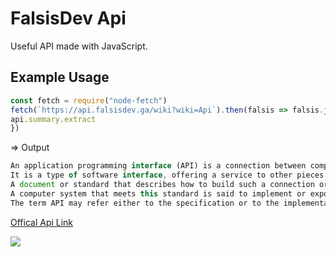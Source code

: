 # FalsisDev Api
Useful API made with JavaScript.

## Example Usage
```js
const fetch = require("node-fetch")
fetch(`https://api.falsisdev.ga/wiki?wiki=Api`).then(falsis => falsis.json()).then(api => {
api.summary.extract
})
```
=> Output
```js
An application programming interface (API) is a connection between computers or between computer programs.
It is a type of software interface, offering a service to other pieces of software. 
A document or standard that describes how to build such a connection or interface is called an API specification.
A computer system that meets this standard is said to implement or expose an API. 
The term API may refer either to the specification or to the implementation.
```

[Offical Api Link](https://api.falsisdev.repl.co/)

<a href="https://api.falsisdev.repl.co/"><img src="https://cdn.discordapp.com/attachments/775822548519616562/862262132031619112/unknown.png"></a>
<!--test-->
